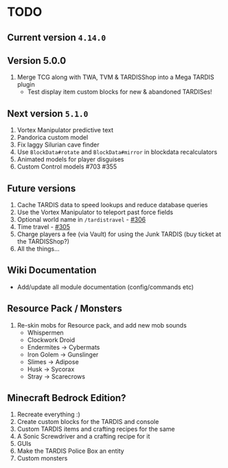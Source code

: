 # TODO

## Current version `4.14.0`

## Version 5.0.0

1. Merge TCG along with TWA, TVM & TARDISShop into a Mega TARDIS plugin
   - Test display item custom blocks for new & abandoned TARDISes!

## Next version `5.1.0`

1. Vortex Manipulator predictive text
2. Pandorica custom model
3. Fix laggy Silurian cave finder
4. Use `BlockData#rotate` and `BlockData#mirror` in blockdata recalculators
5. Animated models for player disguises
6. Custom Control models #703 #355

## Future versions

1. Cache TARDIS data to speed lookups and reduce database queries
2. Use the Vortex Manipulator to teleport past force fields
3. Optional world name in `/tardistravel` - [#306](https://github.com/eccentricdevotion/TARDIS/issues/306)
4. Time travel - [#305](https://github.com/eccentricdevotion/TARDIS/issues/305)
5. Charge players a fee (via Vault) for using the Junk TARDIS (buy ticket at the TARDISShop?)
6. All the things...

## Wiki Documentation

* Add/update all module documentation (config/commands etc)

## Resource Pack / Monsters

1. Re-skin mobs for Resource pack, and add new mob sounds
    * Whispermen
    * Clockwork Droid
    * Endermites -> Cybermats
    * Iron Golem -> Gunslinger
    * Slimes -> Adipose
    * Husk -> Sycorax
    * Stray -> Scarecrows

## Minecraft Bedrock Edition?

1. Recreate everything :)
2. Create custom blocks for the TARDIS and console
3. Custom TARDIS items and crafting recipes for the same
4. A Sonic Screwdriver and a crafting recipe for it
5. GUIs
6. Make the TARDIS Police Box an entity
7. Custom monsters
